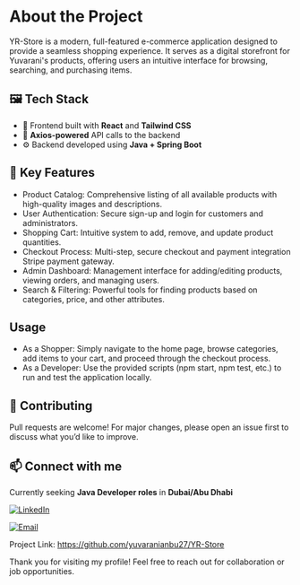 # About the Project
YR-Store is a modern, full-featured e-commerce application designed to provide a seamless shopping experience. It serves as a digital storefront for Yuvarani's products, offering users an intuitive interface for browsing, searching, and purchasing items.


## 🖼️ Tech Stack

- 🧩 Frontend built with **React** and **Tailwind CSS**
- 🔗 **Axios-powered** API calls to the backend
- ⚙️ Backend developed using **Java + Spring Boot**




## 🧠 Key Features

- Product Catalog: Comprehensive listing of all available products with high-quality images and descriptions.
- User Authentication: Secure sign-up and login for customers and administrators.
- Shopping Cart: Intuitive system to add, remove, and update product quantities.
- Checkout Process: Multi-step, secure checkout and payment integration  Stripe payment gateway.
- Admin Dashboard: Management interface for adding/editing products, viewing orders, and managing users.
- Search & Filtering: Powerful tools for finding products based on categories, price, and other attributes.




## Usage
- As a Shopper: Simply navigate to the home page, browse categories, add items to your cart, and proceed through the checkout process.
- As a Developer: Use the provided scripts (npm start, npm test, etc.) to run and test the application locally.




## 🤝 Contributing
Pull requests are welcome! For major changes, please open an issue first to discuss what you’d like to improve.






## 📫 Connect with me
Currently seeking **Java Developer roles** in **Dubai/Abu Dhabi**

[![LinkedIn](https://img.shields.io/badge/LINKEDIN-blue?style=for-the-badge&logo=linkedin)](https://www.linkedin.com/in/yuvaranianbu)


[![Email](https://img.shields.io/badge/GMAIL-yuvaranianbu27@gmail.com-red?style=for-the-badge&logo=gmail)](mailto:yuvaranianbu27@gmail.com)




Project Link: https://github.com/yuvaranianbu27/YR-Store


Thank you for visiting my profile! Feel free to reach out for collaboration or job opportunities.
